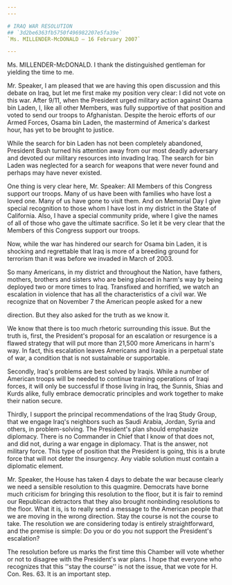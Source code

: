 ```yaml
---
---

# IRAQ WAR RESOLUTION
## `3d2be6363fb5750f496982207e5fa39e`
`Ms. MILLENDER-McDONALD — 16 February 2007`

---
```



Ms. MILLENDER-McDONALD. I thank the distinguished gentleman for 
yielding the time to me.

Mr. Speaker, I am pleased that we are having this open discussion and 
this debate on Iraq, but let me first make my position very clear: I 
did not vote on this war. After 9/11, when the President urged military 
action against Osama bin Laden, I, like all other Members, was fully 
supportive of that position and voted to send our troops to 
Afghanistan. Despite the heroic efforts of our Armed Forces, Osama bin 
Laden, the mastermind of America's darkest hour, has yet to be brought 
to justice.

While the search for bin Laden has not been completely abandoned, 
President Bush turned his attention away from our most deadly adversary 
and devoted our military resources into invading Iraq. The search for 
bin Laden was neglected for a search for weapons that were never found 
and perhaps may have never existed.

One thing is very clear here, Mr. Speaker: All Members of this 
Congress support our troops. Many of us have been with families who 
have lost a loved one. Many of us have gone to visit them. And on 
Memorial Day I give special recognition to those whom I have lost in my 
district in the State of California. Also, I have a special community 
pride, where I give the names of all of those who gave the ultimate 
sacrifice. So let it be very clear that the Members of this Congress 
support our troops.

Now, while the war has hindered our search for Osama bin Laden, it is 
shocking and regrettable that Iraq is more of a breeding ground for 
terrorism than it was before we invaded in March of 2003.

So many Americans, in my district and throughout the Nation, have 
fathers, mothers, brothers and sisters who are being placed in harm's 
way by being deployed two or more times to Iraq. Transfixed and 
horrified, we watch an escalation in violence that has all the 
characteristics of a civil war. We recognize that on November 7 the 
American people asked for a new


direction. But they also asked for the truth as we know it.

We know that there is too much rhetoric surrounding this issue. But 
the truth is, first, the President's proposal for an escalation or 
resurgence is a flawed strategy that will put more than 21,500 more 
Americans in harm's way. In fact, this escalation leaves Americans and 
Iraqis in a perpetual state of war, a condition that is not sustainable 
or supportable.



Secondly, Iraq's problems are best solved by Iraqis. While a number 
of American troops will be needed to continue training operations of 
Iraqi forces, it will only be successful if those living in Iraq, the 
Sunnis, Shias and Kurds alike, fully embrace democratic principles and 
work together to make their nation secure.

Thirdly, I support the principal recommendations of the Iraq Study 
Group, that we engage Iraq's neighbors such as Saudi Arabia, Jordan, 
Syria and others, in problem-solving. The President's plan should 
emphasize diplomacy. There is no Commander in Chief that I know of that 
does not, and did not, during a war engage in diplomacy. That is the 
answer, not military force. This type of position that the President is 
going, this is a brute force that will not deter the insurgency. Any 
viable solution must contain a diplomatic element.

Mr. Speaker, the House has taken 4 days to debate the war because 
clearly we need a sensible resolution to this quagmire. Democrats have 
borne much criticism for bringing this resolution to the floor, but it 
is fair to remind our Republican detractors that they also brought 
nonbinding resolutions to the floor. What it is, is to really send a 
message to the American people that we are moving in the wrong 
direction. Stay the course is not the course to take. The resolution we 
are considering today is entirely straightforward, and the premise is 
simple: Do you or do you not support the President's escalation?

The resolution before us marks the first time this Chamber will vote 
whether or not to disagree with the President's war plans. I hope that 
everyone who recognizes that this ''stay the course'' is not the issue, 
that we vote for H. Con. Res. 63. It is an important step.